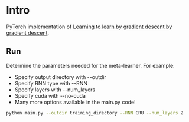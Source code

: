 # Intro

PyTorch implementation of [Learning to learn by gradient descent by gradient descent](https://arxiv.org/abs/1606.04474).

## Run

Determine the parameters needed for the meta-learner. For example: 

  - Specify output directory with --outdir
  - Specify RNN type with --RNN
  - Specify layers with --num_layers
  - Specify cuda with --no-cuda
  - Many more options available in the main.py code! 
```bash
python main.py --outdir training_directory --RNN GRU --num_layers 2
```

